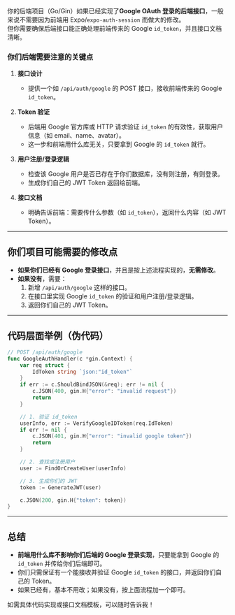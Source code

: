 你的后端项目（Go/Gin）如果已经实现了**Google OAuth 登录的后端接口**，一般来说不需要因为前端用 Expo/`expo-auth-session` 而做大的修改。  
但你需要确保后端接口能正确处理前端传来的 Google `id_token`，并且接口文档清晰。

### 你们后端需要注意的关键点

1. **接口设计**
   - 提供一个如 `/api/auth/google` 的 POST 接口，接收前端传来的 Google `id_token`。

2. **Token 验证**
   - 后端用 Google 官方库或 HTTP 请求验证 `id_token` 的有效性，获取用户信息（如 email、name、avatar）。
   - 这一步和前端用什么库无关，只要拿到 Google 的 `id_token` 就行。

3. **用户注册/登录逻辑**
   - 检查该 Google 用户是否已存在于你们数据库，没有则注册，有则登录。
   - 生成你们自己的 JWT Token 返回给前端。

4. **接口文档**
   - 明确告诉前端：需要传什么参数（如 `id_token`），返回什么内容（如 JWT Token）。

---

## 你们项目可能需要的修改点

- **如果你们已经有 Google 登录接口**，并且是按上述流程实现的，**无需修改**。
- **如果没有**，需要：
  1. 新增 `/api/auth/google` 这样的接口。
  2. 在接口里实现 Google `id_token` 的验证和用户注册/登录逻辑。
  3. 返回你们自己的 JWT Token。

---

## 代码层面举例（伪代码）

```go
// POST /api/auth/google
func GoogleAuthHandler(c *gin.Context) {
    var req struct {
        IdToken string `json:"id_token"`
    }
    if err := c.ShouldBindJSON(&req); err != nil {
        c.JSON(400, gin.H{"error": "invalid request"})
        return
    }

    // 1. 验证 id_token
    userInfo, err := VerifyGoogleIDToken(req.IdToken)
    if err != nil {
        c.JSON(401, gin.H{"error": "invalid google token"})
        return
    }

    // 2. 查找或注册用户
    user := FindOrCreateUser(userInfo)

    // 3. 生成你们的 JWT
    token := GenerateJWT(user)

    c.JSON(200, gin.H{"token": token})
}
```

---

## 总结

- **前端用什么库不影响你们后端的 Google 登录实现**，只要能拿到 Google 的 `id_token` 并传给你们后端即可。
- 你们只需保证有一个能接收并验证 Google `id_token` 的接口，并返回你们自己的 Token。
- 如果已经有，基本不用改；如果没有，按上面流程加一个即可。

如需具体代码实现或接口文档模板，可以随时告诉我！

